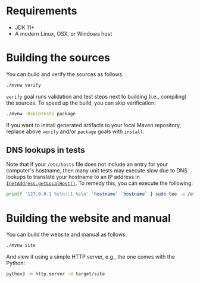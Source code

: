 <!---
 Licensed to the Apache Software Foundation (ASF) under one or more
 contributor license agreements.  See the NOTICE file distributed with
 this work for additional information regarding copyright ownership.
 The ASF licenses this file to You under the Apache License, Version 2.0
 (the "License"); you may not use this file except in compliance with
 the License.  You may obtain a copy of the License at

      http://www.apache.org/licenses/LICENSE-2.0

 Unless required by applicable law or agreed to in writing, software
 distributed under the License is distributed on an "AS IS" BASIS,
 WITHOUT WARRANTIES OR CONDITIONS OF ANY KIND, either express or implied.
 See the License for the specific language governing permissions and
 limitations under the License.
-->

# Requirements

* JDK 11+
* A modern Linux, OSX, or Windows host

<a name="building"></a>
# Building the sources

You can build and verify the sources as follows:
```sh
./mvnw verify
```
`verify` goal runs validation and test steps next to building (i.e., compiling) the sources.
To speed up the build, you can skip verification:
```sh
./mvnw -DskipTests package
```
If you want to install generated artifacts to your local Maven repository, replace above `verify` and/or `package` goals with `install`.

<a name="dns"></a>
## DNS lookups in tests

Note that if your `/etc/hosts` file does not include an entry for your computer's hostname, then
many unit tests may execute slow due to DNS lookups to translate your hostname to an IP address in
[`InetAddress.getLocalHost()`](http://docs.oracle.com/javase/7/docs/api/java/net/InetAddress.html#getLocalHost()).
To remedy this, you can execute the following:
```sh
printf '127.0.0.1 %s\n::1 %s\n' `hostname` `hostname` | sudo tee -a /etc/hosts
```

<a name="website"></a>
# Building the website and manual

You can build the website and manual as follows:
```sh
./mvnw site
```
And view it using a simple HTTP server, e.g., the one comes with the Python:
```sh
python3 -m http.server -d target/site
```
